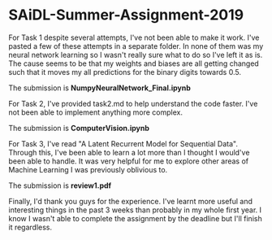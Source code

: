 # SAiDL-Summer-Assignment-2019

For Task 1 despite several attempts, I've not been able to make it work. I've pasted a few of these attempts in a separate folder. In none of them was my neural network learning so I wasn't really sure what to do so I've left it as is. The cause seems to be that my weights and biases are all getting changed such that it moves my all predictions for the binary digits towards 0.5. 

The submission is __NumpyNeuralNetwork_Final.ipynb__

For Task 2, I've provided task2.md to help understand the code faster. I've not been able to implement anything more complex. 

The submission is __ComputerVision.ipynb__

For Task 3, I've read "A Latent Recurrent Model for Sequential Data". Through this, I've been able to learn a lot more than I thought I would've been able to handle. It was very helpful for me to explore other areas of Machine Learning I was previously oblivious to.

The submission is __review1.pdf__

Finally, I'd thank you guys for the experience. I've learnt more useful and interesting things in the past 3 weeks than probably in my whole first year. I know I wasn't able to complete the assignment by the deadline but I'll finish it regardless. 
